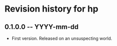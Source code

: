 # Revision history for hp

## 0.1.0.0 -- YYYY-mm-dd

* First version. Released on an unsuspecting world.

